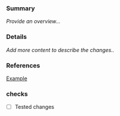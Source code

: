 
### Summary
_Provide an overview..._

### Details
_Add more content to describe the changes.._

### References
[Example](www.google.com)

### checks
- [ ] Tested changes
